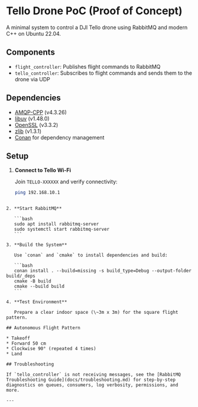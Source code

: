 # Tello Drone PoC (Proof of Concept)

A minimal system to control a DJI Tello drone using RabbitMQ and modern C++ on Ubuntu 22.04.

## Components

- `flight_controller`: Publishes flight commands to RabbitMQ
- `tello_controller`: Subscribes to flight commands and sends them to the drone via UDP

## Dependencies

- [AMQP-CPP](https://github.com/CopernicaMarketingSoftware/AMQP-CPP) (v4.3.26)
- [libuv](https://github.com/libuv/libuv) (v1.48.0)
- [OpenSSL](https://www.openssl.org/) (v3.3.2)
- [zlib](https://zlib.net/) (v1.3.1)
- [Conan](https://conan.io/) for dependency management

## Setup

1. **Connect to Tello Wi-Fi**

   Join `TELLO-XXXXXX` and verify connectivity:
   ```bash
   ping 192.168.10.1
````

2. **Start RabbitMQ**

   ```bash
   sudo apt install rabbitmq-server
   sudo systemctl start rabbitmq-server
   ```

3. **Build the System**

   Use `conan` and `cmake` to install dependencies and build:

   ```bash
   conan install . --build=missing -s build_type=Debug --output-folder build/_deps
   cmake -B build
   cmake --build build
   ```

4. **Test Environment**

   Prepare a clear indoor space (\~3m x 3m) for the square flight pattern.

## Autonomous Flight Pattern

* Takeoff
* Forward 50 cm
* Clockwise 90° (repeated 4 times)
* Land

## Troubleshooting

If `tello_controller` is not receiving messages, see the [RabbitMQ Troubleshooting Guide](docs/troubleshooting.md) for step-by-step diagnostics on queues, consumers, log verbosity, permissions, and more.

---

